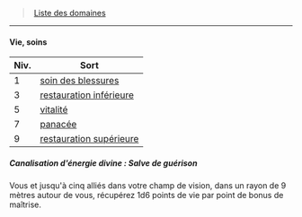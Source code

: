 ﻿---
!GenericItem
Name: Vie, soins
Id: cleric_priest_hd.md#vie-soins
ParentLink: cleric_priest_hd.md#liste-des-domaines
ParentName: Liste des domaines
NameLevel: 4
Attributes:
  Name: Vie, soins
  Markdown: >+
    #### <!--Name-->Vie, soins<!--/Name-->


    |Niv.|Sort|

    |---|---|

    |1|[soin des blessures](hd_spells_soin_des_blessures.md)|

    |3|[restauration inférieure](hd_spells_restauration_inferieure.md)|

    |5|[vitalité](hd_spells_vitalite.md)|

    |7|[panacée](hd_spells_panacee.md)|

    |9|[restauration supérieure](hd_spells_restauration_superieure.md)|


    ##### Canalisation d'énergie divine : Salve de guérison


    Vous et jusqu'à cinq alliés dans votre champ de vision, dans un rayon de 9 mètres autour de vous, récupérez 1d6 points de vie par point de bonus de maîtrise.

AttributesDictionary: >+
  Name: Vie, soins

  Markdown: >+

    #### <!--Name-->Vie, soins<!--/Name-->





    |Niv.|Sort|



    |---|---|



    |1|[soin des blessures](hd_spells_soin_des_blessures.md)|



    |3|[restauration inférieure](hd_spells_restauration_inferieure.md)|



    |5|[vitalité](hd_spells_vitalite.md)|



    |7|[panacée](hd_spells_panacee.md)|



    |9|[restauration supérieure](hd_spells_restauration_superieure.md)|





    ##### Canalisation d'énergie divine : Salve de guérison





    Vous et jusqu'à cinq alliés dans votre champ de vision, dans un rayon de 9 mètres autour de vous, récupérez 1d6 points de vie par point de bonus de maîtrise.



---
> [Liste des domaines](hd_cleric_priest_liste_des_domaines.md)

---

#### Vie, soins

|Niv.|Sort|
|---|---|
|1|[soin des blessures](hd_spells_soin_des_blessures.md)|
|3|[restauration inférieure](hd_spells_restauration_inferieure.md)|
|5|[vitalité](hd_spells_vitalite.md)|
|7|[panacée](hd_spells_panacee.md)|
|9|[restauration supérieure](hd_spells_restauration_superieure.md)|

##### Canalisation d'énergie divine : Salve de guérison

Vous et jusqu'à cinq alliés dans votre champ de vision, dans un rayon de 9 mètres autour de vous, récupérez 1d6 points de vie par point de bonus de maîtrise.

